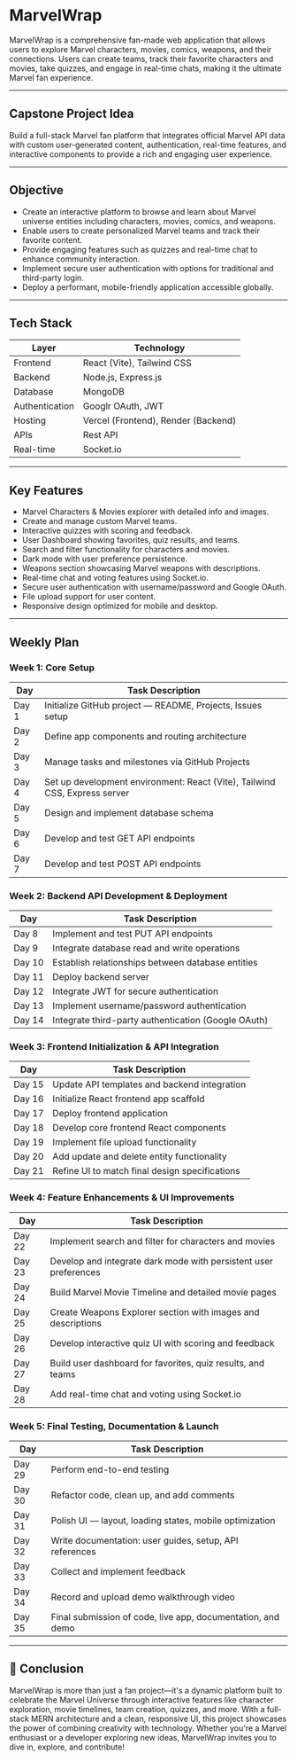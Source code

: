 # MarvelWrap

MarvelWrap is a comprehensive fan-made web application that allows users to explore Marvel characters, movies, comics, weapons, and their connections. Users can create teams, track their favorite characters and movies, take quizzes, and engage in real-time chats, making it the ultimate Marvel fan experience.

---

## Capstone Project Idea

Build a full-stack Marvel fan platform that integrates official Marvel API data with custom user-generated content, authentication, real-time features, and interactive components to provide a rich and engaging user experience.

---

## Objective

- Create an interactive platform to browse and learn about Marvel universe entities including characters, movies, comics, and weapons.
- Enable users to create personalized Marvel teams and track their favorite content.
- Provide engaging features such as quizzes and real-time chat to enhance community interaction.
- Implement secure user authentication with options for traditional and third-party login.
- Deploy a performant, mobile-friendly application accessible globally.

---

## Tech Stack

| Layer          | Technology                          |
| -------------- | ----------------------------------- |
| Frontend       | React (Vite), Tailwind CSS          |
| Backend        | Node.js, Express.js                 |
| Database       | MongoDB                             |
| Authentication | Googlr OAuth, JWT                   |
| Hosting        | Vercel (Frontend), Render (Backend) |
| APIs           | Rest API                            |
| Real-time      | Socket.io                           |

---

## Key Features

- Marvel Characters & Movies explorer with detailed info and images.
- Create and manage custom Marvel teams.
- Interactive quizzes with scoring and feedback.
- User Dashboard showing favorites, quiz results, and teams.
- Search and filter functionality for characters and movies.
- Dark mode with user preference persistence.
- Weapons section showcasing Marvel weapons with descriptions.
- Real-time chat and voting features using Socket.io.
- Secure user authentication with username/password and Google OAuth.
- File upload support for user content.
- Responsive design optimized for mobile and desktop.

---

## Weekly Plan

### Week 1: Core Setup

| Day   | Task Description                                                           |
| ----- | -------------------------------------------------------------------------- |
| Day 1 | Initialize GitHub project — README, Projects, Issues setup                 |
| Day 2 | Define app components and routing architecture                             |
| Day 3 | Manage tasks and milestones via GitHub Projects                            |
| Day 4 | Set up development environment: React (Vite), Tailwind CSS, Express server |
| Day 5 | Design and implement database schema                                       |
| Day 6 | Develop and test GET API endpoints                                         |
| Day 7 | Develop and test POST API endpoints                                        |

### Week 2: Backend API Development & Deployment

| Day    | Task Description                                    |
| ------ | --------------------------------------------------- |
| Day 8  | Implement and test PUT API endpoints                |
| Day 9  | Integrate database read and write operations        |
| Day 10 | Establish relationships between database entities   |
| Day 11 | Deploy backend server                               |
| Day 12 | Integrate JWT for secure authentication             |
| Day 13 | Implement username/password authentication          |
| Day 14 | Integrate third-party authentication (Google OAuth) |

### Week 3: Frontend Initialization & API Integration

| Day    | Task Description                               |
| ------ | ---------------------------------------------- |
| Day 15 | Update API templates and backend integration   |
| Day 16 | Initialize React frontend app scaffold         |
| Day 17 | Deploy frontend application                    |
| Day 18 | Develop core frontend React components         |
| Day 19 | Implement file upload functionality            |
| Day 20 | Add update and delete entity functionality     |
| Day 21 | Refine UI to match final design specifications |

### Week 4: Feature Enhancements & UI Improvements

| Day    | Task Description                                                 |
| ------ | ---------------------------------------------------------------- |
| Day 22 | Implement search and filter for characters and movies            |
| Day 23 | Develop and integrate dark mode with persistent user preferences |
| Day 24 | Build Marvel Movie Timeline and detailed movie pages             |
| Day 25 | Create Weapons Explorer section with images and descriptions     |
| Day 26 | Develop interactive quiz UI with scoring and feedback            |
| Day 27 | Build user dashboard for favorites, quiz results, and teams      |
| Day 28 | Add real-time chat and voting using Socket.io                    |

### Week 5: Final Testing, Documentation & Launch

| Day    | Task Description                                            |
| ------ | ----------------------------------------------------------- |
| Day 29 | Perform end-to-end testing                                  |
| Day 30 | Refactor code, clean up, and add comments                   |
| Day 31 | Polish UI — layout, loading states, mobile optimization     |
| Day 32 | Write documentation: user guides, setup, API references     |
| Day 33 | Collect and implement feedback                              |
| Day 34 | Record and upload demo walkthrough video                    |
| Day 35 | Final submission of code, live app, documentation, and demo |

---

## 🚀 Conclusion

MarvelWrap is more than just a fan project—it's a dynamic platform built to celebrate the Marvel Universe through interactive features like character exploration, movie timelines, team creation, quizzes, and more. With a full-stack MERN architecture and a clean, responsive UI, this project showcases the power of combining creativity with technology. Whether you're a Marvel enthusiast or a developer exploring new ideas, MarvelWrap invites you to dive in, explore, and contribute!
